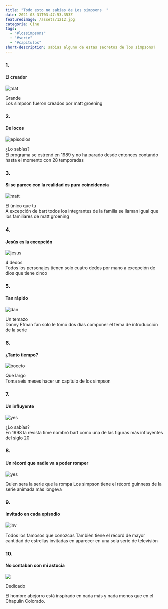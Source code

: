 ```yaml
---
title: "Todo esto no sabias de Los simpsons  "
date: 2021-03-31T03:47:53.353Z
featuredimage: /assets/1212.jpg
categoria: Cine
tags:
  - "#lossimpsons"
  - "#serie"
  - "#capitulos"
short-description: sabias alguno de estas secretos de los simpsons?
---
```

### 1.

#### El creador 

![mat](/assets/maat.jpg "mat")

Grande <br/>
Los simpson fueron creados por matt groening

### 2.

#### De locos

![episodios](/assets/matta.jpg "episodios")

 ¿Lo sabías?<br/>
El programa se estrenó en 1989 y no ha parado desde entonces contando hasta el momento con 28 temporadas

### 3.

#### Si se parece con la realidad es pura coincidencia 

![matt](/assets/maaaaa.jpg "matt")

El único que tu<br/>
A excepción de bart todos los integrantes de la familia se llaman igual que los familiares de matt groening

### 4.

#### Jesús es la excepción 

![jesus](/assets/jesis.jpg "jesus")

4 dedos<br/>
Todos los personajes tienen solo cuatro dedos por mano a excepción de dios que tiene cinco

### 5.

#### Tan rápido 

![dan ](/assets/danny1.jpg "dan ")

Un temazo <br/>
Danny Efman  fan solo le tomó dos días componer el tema de introducción de la serie

### 6.

#### ¿Tanto tiempo?

![boceto](/assets/boceto1.jpg "boceto")

Que largo <br/>
Toma seis meses hacer un capítulo de los simpson 

### 7.

#### Un influyente 

![yes ](/assets/yes.jpg "yes ")

¿Lo sabías?<br/>
En 1998 la revista time nombró bart como una de las figuras más influyentes del siglo 20

### 8.

#### Un récord que nadie va a poder romper 

![yes ](/assets/1212.jpg "yes ")

Quien sera la serie  que la rompa 
Los simpson tiene el récord guinness de la serie animada más longeva

### 9.

#### Invitado en cada episodio

![inv](/assets/inv.jpg "inv")

Todos los famosos que conozcas 
También tiene el récord de mayor cantidad de estrellas invitadas en aparecer en una sola serie de televisión

### 10.

#### No contaban con mi astucia 

![](/assets/abe.jpg)

Dedicado <br/>

 El hombre abejorro está inspirado en nada más y nada menos que en el Chapulín Colorado.
